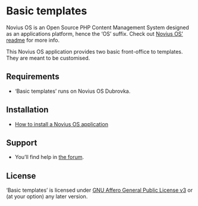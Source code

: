 # Basic templates

Novius OS is an Open Source PHP Content Management System designed as an applications platform, hence the ‘OS’ suffix. Check out [Novius OS’ readme](http://github.com/novius-os/novius-os#readme) for more info.

This Novius OS application provides two basic front-office to templates. They are meant to be customised.

## Requirements

* ‘Basic templates’ runs on Novius OS Dubrovka.

## Installation

* [How to install a Novius OS application](http://community.novius-os.org/how-to-install-a-nos-app.html)

## Support

* You’ll find help in [the forum](http://forums.novius-os.org/en).

## License

‘Basic templates’ is licensed under [GNU Affero General Public License v3](http://www.gnu.org/licenses/agpl-3.0.html) or (at your option) any later version.
